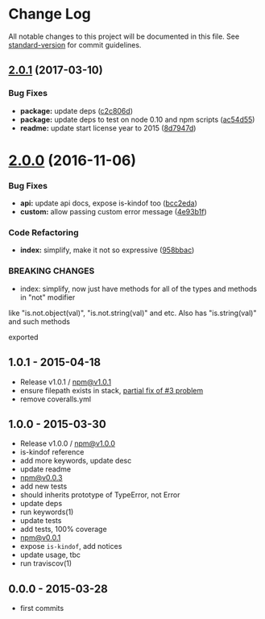 # Change Log

All notable changes to this project will be documented in this file. See [standard-version](https://github.com/conventional-changelog/standard-version) for commit guidelines.

<a name="2.0.1"></a>
## [2.0.1](https://github.com/tunnckocore/assert-kindof/compare/v2.0.0...v2.0.1) (2017-03-10)


### Bug Fixes

* **package:** update deps ([c2c806d](https://github.com/tunnckocore/assert-kindof/commit/c2c806d))
* **package:** update deps to test on node 0.10 and npm scripts ([ac54d55](https://github.com/tunnckocore/assert-kindof/commit/ac54d55))
* **readme:** update start license year to 2015 ([8d7947d](https://github.com/tunnckocore/assert-kindof/commit/8d7947d))



<a name="2.0.0"></a>
# [2.0.0](https://github.com/tunnckocore/assert-kindof/compare/v1.0.1...v2.0.0) (2016-11-06)


### Bug Fixes

* **api:** update api docs, expose is-kindof too ([bcc2eda](https://github.com/tunnckocore/assert-kindof/commit/bcc2eda))
* **custom:** allow passing custom error message ([4e93b1f](https://github.com/tunnckocore/assert-kindof/commit/4e93b1f))


### Code Refactoring

* **index:** simplify, make it not so expressive ([958bbac](https://github.com/tunnckocore/assert-kindof/commit/958bbac))


### BREAKING CHANGES

* index: simplify, now just have methods for all of the types and methods in "not" modifier

like "is.not.object(val)", "is.not.string(val)" and etc. Also has "is.string(val)" and such methods

exported




## 1.0.1 - 2015-04-18
- Release v1.0.1 / npm@v1.0.1
- ensure filepath exists in stack, [partial fix of #3 problem](https://github.com/tunnckoCore/assert-kindof/issues/3)
- remove coveralls.yml

## 1.0.0 - 2015-03-30
- Release v1.0.0 / npm@v1.0.0
- is-kindof reference
- add more keywords, update desc
- update readme
- npm@v0.0.3
- add new tests
- should inherits prototype of TypeError, not Error
- update deps
- run keywords(1)
- update tests
- add tests, 100% coverage
- npm@v0.0.1
- expose `is-kindof`, add notices
- update usage, tbc
- run traviscov(1)

## 0.0.0 - 2015-03-28
- first commits
